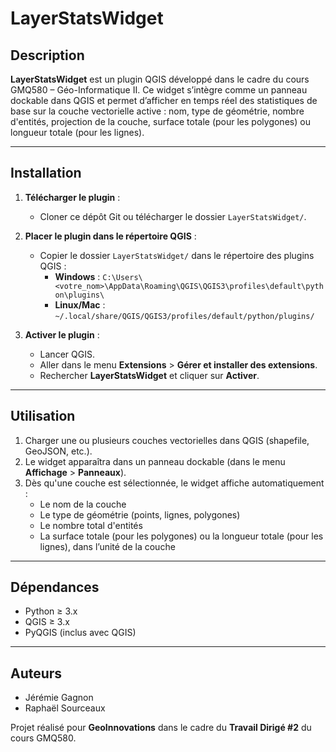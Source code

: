 # LayerStatsWidget

## Description

**LayerStatsWidget** est un plugin QGIS développé dans le cadre du cours GMQ580 – Géo-Informatique II. Ce widget s’intègre comme un panneau dockable dans QGIS et permet d’afficher en temps réel des statistiques de base sur la couche vectorielle active : nom, type de géométrie, nombre d'entités, projection de la couche, surface totale (pour les polygones) ou longueur totale (pour les lignes).

---

## Installation

1. **Télécharger le plugin** :
   - Cloner ce dépôt Git ou télécharger le dossier `LayerStatsWidget/`.

2. **Placer le plugin dans le répertoire QGIS** :
   - Copier le dossier `LayerStatsWidget/` dans le répertoire des plugins QGIS :
     - **Windows** : `C:\Users\<votre_nom>\AppData\Roaming\QGIS\QGIS3\profiles\default\python\plugins\`
     - **Linux/Mac** : `~/.local/share/QGIS/QGIS3/profiles/default/python/plugins/`

3. **Activer le plugin** :
   - Lancer QGIS.
   - Aller dans le menu **Extensions** > **Gérer et installer des extensions**.
   - Rechercher **LayerStatsWidget** et cliquer sur **Activer**.

---

## Utilisation

1. Charger une ou plusieurs couches vectorielles dans QGIS (shapefile, GeoJSON, etc.).
2. Le widget apparaîtra dans un panneau dockable (dans le menu **Affichage** > **Panneaux**).
3. Dès qu'une couche est sélectionnée, le widget affiche automatiquement :
   - Le nom de la couche
   - Le type de géométrie (points, lignes, polygones)
   - Le nombre total d'entités
   - La surface totale (pour les polygones) ou la longueur totale (pour les lignes), dans l’unité de la couche

---

## Dépendances

- Python ≥ 3.x
- QGIS ≥ 3.x
- PyQGIS (inclus avec QGIS)

---

## Auteurs

- Jérémie Gagnon
- Raphaël Sourceaux

Projet réalisé pour **GeoInnovations** dans le cadre du **Travail Dirigé #2** du cours GMQ580.